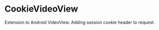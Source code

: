 CookieVideoView
===============

Extension to Android VideoView. Adding session cookie header to request.
